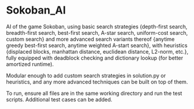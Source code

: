 # Sokoban_AI

AI of the game Sokoban, using basic search strategies {depth-first search, breadth-first search, best-first search, A-star search,
uniform-cost search, custom search} and more advanced search variants thereof {anytime greedy best-first search, anytime weighted
A-start search}, with heuristics {displaced blocks, manhattan distance, euclidean distance, L2-norm, etc.},
fully equipped with deadblock checking and dictionary lookup (for better amortized runtime). 

Modular enough to add custom search strategies in solution.py or heuristics, and any more advanced techniques can be built
on top of them. 

To run, ensure all files are in the same working directory and run the test scripts. Additional test cases can be added. 
